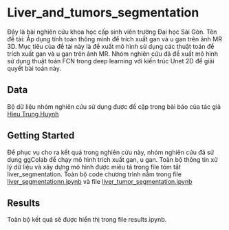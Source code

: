 # Liver_and_tumors_segmentation

Đây là bài nghiên cứu khoa học cấp sinh viên trường Đại học Sài Gòn. Tên đề tài: Áp dụng tính toán thông minh để trích xuất gan và u gan trên ảnh MR 3D. Mục tiêu của đề tài này là đề xuất mô hình sử dụng các thuật toán để trích xuất gan và u gan trên ảnh MR. Nhóm nghiên cứu đã đề xuất mô hình sử dụng thuật toán FCN trong deep learning với kiến trúc Unet 2D để giải quyết bài toán này. 

## Data

Bộ dữ liệu nhóm nghiên cứu sử dụng được đề cập trong bài báo của tác giả [Hieu Trung Huynh](https://link.springer.com/article/10.1007/s11548-016-1498-9)

## Getting Started
 Để phục vụ cho ra kết quả trong nghiên cứu này, nhóm nghiên cứu đã sử dụng ggColab để chạy mô hình trích xuất gan, u gan. Toàn bộ thông tin xử lý dữ liệu và xây dựng mô hình được miêu tả trong file tóm tắt liver_segmentation. Toàn bộ code chương trình nằm trong file [liver_segmentationn.ipynb](https://github.com/hieukut456/Liver_and_tumors_segmentation/blob/master/Liver_segmentation.ipynb) và file [liver_tumor_segmentation.ipynb](https://github.com/hieukut456/Liver_and_tumors_segmentation/blob/master/Liver_tumor_segmentation)

## Results

Toàn bộ kết quả sẽ được hiển thị trong file results.ipynb.
